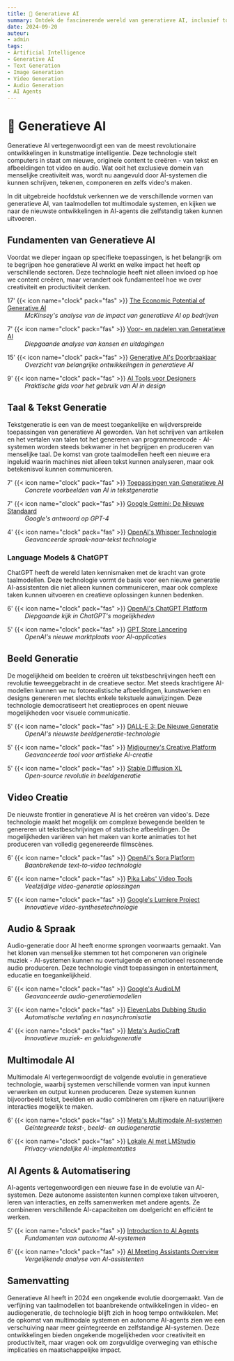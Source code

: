 ```yaml
---
title: 🎨 Generatieve AI
summary: Ontdek de fascinerende wereld van generatieve AI, inclusief toepassingen in tekst, beeld, video, en audio, met een blik op de toekomst van AI-agents.
date: 2024-09-20
auteur:
- admin
tags:
- Artificial Intelligence
- Generative AI
- Text Generation
- Image Generation
- Video Generation
- Audio Generation
- AI Agents
---
```


<style>
.article-description {
 display: block;
 margin-left: 40px;
}
</style>

# 🎨 Generatieve AI

Generatieve AI vertegenwoordigt een van de meest revolutionaire ontwikkelingen in kunstmatige intelligentie. Deze technologie stelt computers in staat om nieuwe, originele content te creëren - van tekst en afbeeldingen tot video en audio. Wat ooit het exclusieve domein van menselijke creativiteit was, wordt nu aangevuld door AI-systemen die kunnen schrijven, tekenen, componeren en zelfs video's maken.

In dit uitgebreide hoofdstuk verkennen we de verschillende vormen van generatieve AI, van taalmodellen tot multimodale systemen, en kijken we naar de nieuwste ontwikkelingen in AI-agents die zelfstandig taken kunnen uitvoeren.

## Fundamenten van Generatieve AI

Voordat we dieper ingaan op specifieke toepassingen, is het belangrijk om te begrijpen hoe generatieve AI werkt en welke impact het heeft op verschillende sectoren. Deze technologie heeft niet alleen invloed op hoe we content creëren, maar verandert ook fundamenteel hoe we over creativiteit en productiviteit denken.

17' {{< icon name="clock" pack="fas" >}} [The Economic Potential of Generative AI](https://www.mckinsey.com/capabilities/quantumblack/our-insights/generative-ai-is-here-how-tools-like-chatgpt-could-change-your-business)<br>
<span class="article-description">*McKinsey's analyse van de impact van generatieve AI op bedrijven*</span>

7' {{< icon name="clock" pack="fas" >}} [Voor- en nadelen van Generatieve AI](https://www.mckinsey.com/capabilities/mckinsey-digital/our-insights/the-economic-potential-of-generative-ai-the-next-productivity-frontier)<br>
<span class="article-description">*Diepgaande analyse van kansen en uitdagingen*</span>

15' {{< icon name="clock" pack="fas" >}} [Generative AI's Doorbraakjaar](https://www.technologyreview.com/2022/12/16/1065005/generative-ai-revolution-art/)<br>
<span class="article-description">*Overzicht van belangrijke ontwikkelingen in generatieve AI*</span>

9' {{< icon name="clock" pack="fas" >}} [AI Tools voor Designers](https://www.nngroup.com/articles/ai-ux-getting-started/)<br>
<span class="article-description">*Praktische gids voor het gebruik van AI in design*</span>

## Taal & Tekst Generatie

Tekstgeneratie is een van de meest toegankelijke en wijdverspreide toepassingen van generatieve AI geworden. Van het schrijven van artikelen en het vertalen van talen tot het genereren van programmeercode - AI-systemen worden steeds bekwamer in het begrijpen en produceren van menselijke taal. De komst van grote taalmodellen heeft een nieuwe era ingeluid waarin machines niet alleen tekst kunnen analyseren, maar ook betekenisvol kunnen communiceren.

7' {{< icon name="clock" pack="fas" >}} [Toepassingen van Generatieve AI](https://www.mckinsey.com/capabilities/mckinsey-digital/our-insights/the-economic-potential-of-generative-ai-the-next-productivity-frontier)<br>
<span class="article-description">*Concrete voorbeelden van AI in tekstgeneratie*</span>

7' {{< icon name="clock" pack="fas" >}} [Google Gemini: De Nieuwe Standaard](https://blog.google/technology/ai/google-gemini-ai/)<br>
<span class="article-description">*Google's antwoord op GPT-4*</span>

4' {{< icon name="clock" pack="fas" >}} [OpenAI's Whisper Technologie](https://openai.com/research/whisper)<br>
<span class="article-description">*Geavanceerde spraak-naar-tekst technologie*</span>

### Language Models & ChatGPT

ChatGPT heeft de wereld laten kennismaken met de kracht van grote taalmodellen. Deze technologie vormt de basis voor een nieuwe generatie AI-assistenten die niet alleen kunnen communiceren, maar ook complexe taken kunnen uitvoeren en creatieve oplossingen kunnen bedenken.

6' {{< icon name="clock" pack="fas" >}} [OpenAI's ChatGPT Platform](https://openai.com/blog/chatgpt)<br>
<span class="article-description">*Diepgaande kijk in ChatGPT's mogelijkheden*</span>

5' {{< icon name="clock" pack="fas" >}} [GPT Store Lancering](https://openai.com/blog/introducing-the-gpt-store)<br>
<span class="article-description">*OpenAI's nieuwe marktplaats voor AI-applicaties*</span>

## Beeld Generatie

De mogelijkheid om beelden te creëren uit tekstbeschrijvingen heeft een revolutie teweeggebracht in de creatieve sector. Met steeds krachtigere AI-modellen kunnen we nu fotorealistische afbeeldingen, kunstwerken en designs genereren met slechts enkele tekstuele aanwijzingen. Deze technologie democratiseert het creatieproces en opent nieuwe mogelijkheden voor visuele communicatie.

5' {{< icon name="clock" pack="fas" >}} [DALL-E 3: De Nieuwe Generatie](https://openai.com/dall-e-3)<br>
<span class="article-description">*OpenAI's nieuwste beeldgeneratie-technologie*</span>

5' {{< icon name="clock" pack="fas" >}} [Midjourney's Creative Platform](https://www.midjourney.com/home/)<br>
<span class="article-description">*Geavanceerde tool voor artistieke AI-creatie*</span>

5' {{< icon name="clock" pack="fas" >}} [Stable Diffusion XL](https://stability.ai/stablediffusion)<br>
<span class="article-description">*Open-source revolutie in beeldgeneratie*</span>

## Video Creatie

De nieuwste frontier in generatieve AI is het creëren van video's. Deze technologie maakt het mogelijk om complexe bewegende beelden te genereren uit tekstbeschrijvingen of statische afbeeldingen. De mogelijkheden variëren van het maken van korte animaties tot het produceren van volledig gegenereerde filmscènes.

6' {{< icon name="clock" pack="fas" >}} [OpenAI's Sora Platform](https://openai.com/sora)<br>
<span class="article-description">*Baanbrekende text-to-video technologie*</span>

6' {{< icon name="clock" pack="fas" >}} [Pika Labs' Video Tools](https://pika.art/)<br>
<span class="article-description">*Veelzijdige video-generatie oplossingen*</span>

5' {{< icon name="clock" pack="fas" >}} [Google's Lumiere Project](https://lumiere-video.github.io/)<br>
<span class="article-description">*Innovatieve video-synthesetechnologie*</span>

## Audio & Spraak

Audio-generatie door AI heeft enorme sprongen voorwaarts gemaakt. Van het klonen van menselijke stemmen tot het componeren van originele muziek - AI-systemen kunnen nu overtuigende en emotioneel resonerende audio produceren. Deze technologie vindt toepassingen in entertainment, educatie en toegankelijkheid.

6' {{< icon name="clock" pack="fas" >}} [Google's AudioLM](https://google-research.github.io/seanet/audiolm/examples/)<br>
<span class="article-description">*Geavanceerde audio-generatiemodellen*</span>

3' {{< icon name="clock" pack="fas" >}} [ElevenLabs Dubbing Studio](https://elevenlabs.io/dubbing)<br>
<span class="article-description">*Automatische vertaling en nasynchronisatie*</span>

4' {{< icon name="clock" pack="fas" >}} [Meta's AudioCraft](https://audiocraft.metademolab.com/)<br>
<span class="article-description">*Innovatieve muziek- en geluidsgeneratie*</span>

## Multimodale AI

Multimodale AI vertegenwoordigt de volgende evolutie in generatieve technologie, waarbij systemen verschillende vormen van input kunnen verwerken en output kunnen produceren. Deze systemen kunnen bijvoorbeeld tekst, beelden en audio combineren om rijkere en natuurlijkere interacties mogelijk te maken.

6' {{< icon name="clock" pack="fas" >}} [Meta's Multimodale AI-systemen](https://ai.meta.com/tools/system-cards/multimodal-generative-ai-systems/)<br>
<span class="article-description">*Geïntegreerde tekst-, beeld- en audiogeneratie*</span>

6' {{< icon name="clock" pack="fas" >}} [Lokale AI met LMStudio](https://lmstudio.ai/)<br>
<span class="article-description">*Privacy-vriendelijke AI-implementaties*</span>

## AI Agents & Automatisering

AI-agents vertegenwoordigen een nieuwe fase in de evolutie van AI-systemen. Deze autonome assistenten kunnen complexe taken uitvoeren, leren van interacties, en zelfs samenwerken met andere agents. Ze combineren verschillende AI-capaciteiten om doelgericht en efficiënt te werken.

5' {{< icon name="clock" pack="fas" >}} [Introduction to AI Agents](https://www.datacamp.com/tutorial/introduction-to-ai-agents-autogpt-agentgpt-babyagi)<br>
<span class="article-description">*Fundamenten van autonome AI-systemen*</span>

6' {{< icon name="clock" pack="fas" >}} [AI Meeting Assistants Overview](https://www.zdnet.com/article/best-ai-chatbot/)<br>
<span class="article-description">*Vergelijkende analyse van AI-assistenten*</span>

## Samenvatting

Generatieve AI heeft in 2024 een ongekende evolutie doorgemaakt. Van de verfijning van taalmodellen tot baanbrekende ontwikkelingen in video- en audiogeneratie, de technologie blijft zich in hoog tempo ontwikkelen. Met de opkomst van multimodale systemen en autonome AI-agents zien we een verschuiving naar meer geïntegreerde en zelfstandige AI-systemen. Deze ontwikkelingen bieden ongekende mogelijkheden voor creativiteit en productiviteit, maar vragen ook om zorgvuldige overweging van ethische implicaties en maatschappelijke impact.